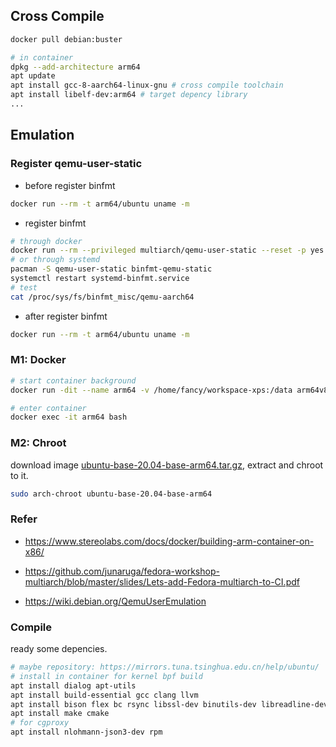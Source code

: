 ##  Cross Compile

```bash
docker pull debian:buster

# in container
dpkg --add-architecture arm64
apt update
apt install gcc-8-aarch64-linux-gnu # cross compile toolchain
apt install libelf-dev:arm64 # target depency library
...
```

## Emulation

### Register qemu-user-static

- before register binfmt

```bash
docker run --rm -t arm64/ubuntu uname -m
```

- register binfmt

```bash
# through docker
docker run --rm --privileged multiarch/qemu-user-static --reset -p yes
# or through systemd
pacman -S qemu-user-static binfmt-qemu-static
systemctl restart systemd-binfmt.service
# test
cat /proc/sys/fs/binfmt_misc/qemu-aarch64
```

- after register binfmt

```bash
docker run --rm -t arm64/ubuntu uname -m
```

### M1: Docker

```bash
# start container background
docker run -dit --name arm64 -v /home/fancy/workspace-xps:/data arm64v8/ubuntu

# enter container
docker exec -it arm64 bash
```

### M2: Chroot

download image [ubuntu-base-20.04-base-arm64.tar.gz](http://cdimage.ubuntu.com/ubuntu-base/releases/20.04/release/ubuntu-base-20.04-base-arm64.tar.gz), extract and chroot to it.

```bash
sudo arch-chroot ubuntu-base-20.04-base-arm64
```

### Refer

- https://www.stereolabs.com/docs/docker/building-arm-container-on-x86/

- https://github.com/junaruga/fedora-workshop-multiarch/blob/master/slides/Lets-add-Fedora-multiarch-to-CI.pdf

- https://wiki.debian.org/QemuUserEmulation

### Compile

ready some depencies.

```bash
# maybe repository: https://mirrors.tuna.tsinghua.edu.cn/help/ubuntu/
# install in container for kernel bpf build
apt install dialog apt-utils
apt install build-essential gcc clang llvm
apt install bison flex bc rsync libssl-dev binutils-dev libreadline-dev libelf-dev
apt install make cmake
# for cgproxy
apt install nlohmann-json3-dev rpm
```

